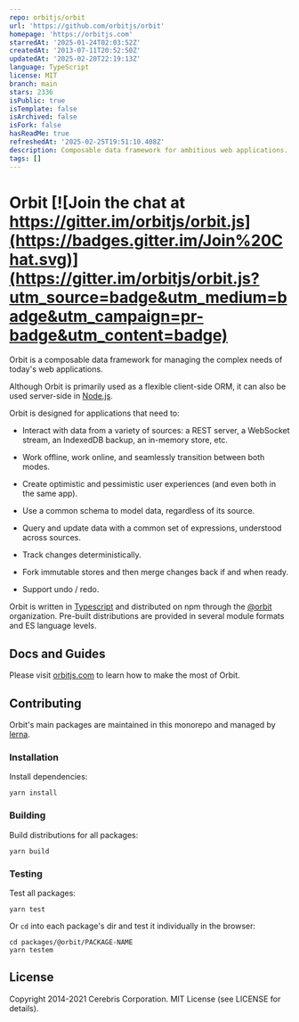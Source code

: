 ```yaml
---
repo: orbitjs/orbit
url: 'https://github.com/orbitjs/orbit'
homepage: 'https://orbitjs.com'
starredAt: '2025-01-24T02:03:52Z'
createdAt: '2013-07-11T20:52:50Z'
updatedAt: '2025-02-20T22:19:13Z'
language: TypeScript
license: MIT
branch: main
stars: 2336
isPublic: true
isTemplate: false
isArchived: false
isFork: false
hasReadMe: true
refreshedAt: '2025-02-25T19:51:10.408Z'
description: Composable data framework for ambitious web applications.
tags: []
---
```


# Orbit [![Join the chat at https://gitter.im/orbitjs/orbit.js](https://badges.gitter.im/Join%20Chat.svg)](https://gitter.im/orbitjs/orbit.js?utm_source=badge&utm_medium=badge&utm_campaign=pr-badge&utm_content=badge)

Orbit is a composable data framework for managing the complex needs of today's
web applications.

Although Orbit is primarily used as a flexible client-side ORM, it can also
be used server-side in [Node.js](https://nodejs.org/).

Orbit is designed for applications that need to:

- Interact with data from a variety of sources: a REST server, a WebSocket
  stream, an IndexedDB backup, an in-memory store, etc.

- Work offline, work online, and seamlessly transition between both modes.

- Create optimistic and pessimistic user experiences (and even both in the same
  app).

- Use a common schema to model data, regardless of its source.

- Query and update data with a common set of expressions, understood across
  sources.

- Track changes deterministically.

- Fork immutable stores and then merge changes back if and when ready.

- Support undo / redo.

Orbit is written in [Typescript](https://www.typescriptlang.org) and distributed
on npm through the [@orbit](https://www.npmjs.com/org/orbit) organization.
Pre-built distributions are provided in several module formats and ES language
levels.

## Docs and Guides

Please visit [orbitjs.com](https://orbitjs.com) to learn how to make the
most of Orbit.

## Contributing

Orbit's main packages are maintained in this monorepo and managed by
[lerna](https://lerna.js.org/).

### Installation

Install dependencies:

```
yarn install
```

### Building

Build distributions for all packages:

```
yarn build
```

### Testing

Test all packages:

```
yarn test
```

Or `cd` into each package's dir and test it individually in the browser:

```
cd packages/@orbit/PACKAGE-NAME
yarn testem
```

## License

Copyright 2014-2021 Cerebris Corporation. MIT License (see LICENSE for details).
